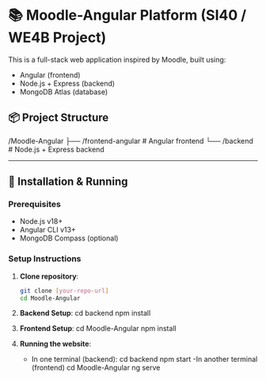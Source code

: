 # 📚 Moodle-Angular Platform (SI40 / WE4B Project)

This is a full-stack web application inspired by Moodle, built using:
- Angular (frontend)
- Node.js + Express (backend)
- MongoDB Atlas (database)

## 📦 Project Structure
/Moodle-Angular
├── /frontend-angular     # Angular frontend
└── /backend              # Node.js + Express backend

---


## 🚀 Installation & Running

### Prerequisites
- Node.js v18+
- Angular CLI v13+
- MongoDB Compass (optional)

### Setup Instructions

1. **Clone repository**:
   ```bash
   git clone [your-repo-url]
   cd Moodle-Angular

2. **Backend Setup**:
    cd backend
    npm install

3. **Frontend Setup**:
    cd Moodle-Angular 
    npm install

4. **Running the website**:
    - In one terminal (backend):
        cd backend
        npm start
    -In another terminal (frontend)
        cd Moodle-Angular
        ng serve